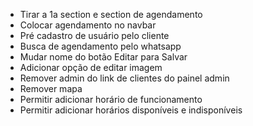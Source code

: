 - Tirar a 1a section e section de agendamento
- Colocar agendamento no navbar
- Pré cadastro de usuário pelo cliente
- Busca de agendamento pelo whatsapp
- Mudar nome do botão Editar para Salvar
- Adicionar opção de editar imagem
- Remover admin do link de clientes do painel admin
- Remover mapa
- Permitir adicionar horário de funcionamento
- Permitir adicionar horários disponíveis e indisponíveis